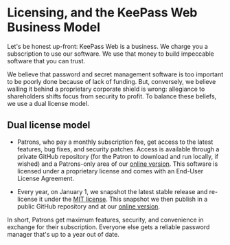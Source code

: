 # Licensing, and the KeePass Web Business Model

Let's be honest up-front: KeePass Web is a business. We charge you a subscription
to use our software. We use that money to build impeccable software that you can
trust.

We believe that password and secret management software is too important to be
poorly done because of lack of funding. But, conversely, we believe walling it
behind a proprietary corporate shield is wrong: allegiance to shareholders
shifts focus from security to profit. To balance these beliefs, we use a dual
license model.

## Dual license model

* Patrons, who pay a monthly subscription fee, get access to the latest features,
bug fixes, and security patches. Access is available through a private GitHub
repository (for the Patron to download and run locally, if wished) and a
Patrons-only area of our [online version][kpo]. This software is licensed under
a proprietary license and comes with an End-User License Agreement.

* Every year, on January 1, we snapshot the latest stable release and re-license
it under the [MIT license][mit]. This snapshot we then publish in a public GitHub
repository and at our [online version][kpo].

In short, Patrons get maximum features, security, and convenience in exchange
for their subscription. Everyone else gets a reliable password manager that's up
to a year out of date.

[kpo]:https://keepass.online/
[mit]:https://mit-license.org/
